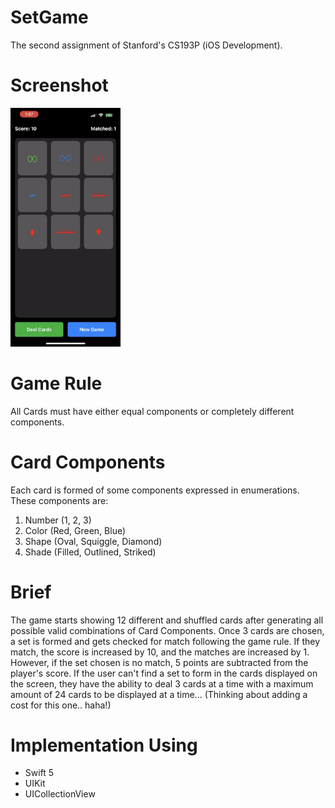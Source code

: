 # SetGame
The second assignment of Stanford's CS193P (iOS Development).

# Screenshot
<img src="https://github.com/aabaza97/SetGame/blob/GameLogic/IMG_1502.PNG" width=35% height=35%>

# Game Rule
All Cards must have either equal components or completely different components.

# Card Components
Each card is formed of some components expressed in enumerations. These components are: 
1. Number (1, 2, 3)
2. Color (Red, Green, Blue)
3. Shape (Oval, Squiggle, Diamond)
4. Shade (Filled, Outlined, Striked)

# Brief
The game starts showing 12 different and shuffled cards after generating all possible valid combinations of Card Components.
Once 3 cards are chosen, a set is formed and gets checked for match following the game rule. If they match, the score is increased by 10, and the matches are increased by 1. However, if the set chosen is no match, 5 points are subtracted from the player's score. If the user can't find a set to form in the cards displayed on the screen, they have the ability to deal 3 cards at a time with a maximum amount of 24 cards to be displayed at a time... (Thinking about adding a cost for this one.. haha!)

# Implementation Using
- Swift 5
- UIKit
- UICollectionView


